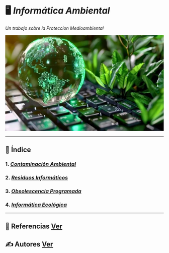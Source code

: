 # 🖥️ ***Informática Ambiental***
_Un trabajo sobre la Proteccion Medioambiental_

![informatica](img/informatica_ambiental.png)

---

## 📑 Índice

### 1. _[Contaminación Ambiental](contaminacion_ambiental.md)_
### 2. _[Residuos Informáticos](residuo_informatico.md)_
### 3. _[Obsolescencia Programada](obsolescencia.md)_
### 4. _[Informática Ecológica](informatica_ecologica.md)_

---

## 📖 Referencias [Ver](referencias.md)

## ✍️ Autores [Ver](autores.md)
